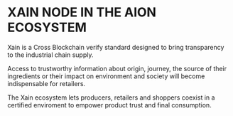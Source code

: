 # XAIN NODE IN THE AION ECOSYSTEM
Xain is a Cross Blockchain verify standard designed to bring transparency to the industrial chain supply.

Access to trustworthy information about origin, journey, the source of their ingredients or their impact on environment and society will become indispensable for retailers.

The Xain ecosystem lets producers, retailers and shoppers coexist in a certified enviroment to empower product trust and final consumption.
